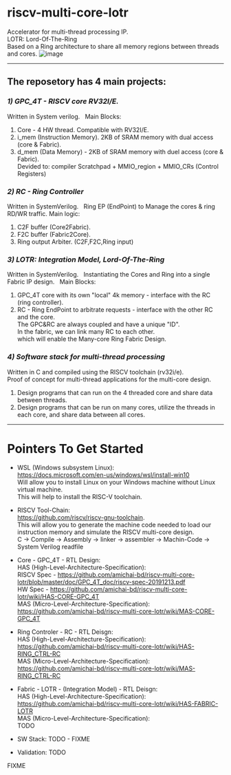 # riscv-multi-core-lotr
Accelerator for multi-thread processing IP.     
LOTR:  Lord-Of-The-Ring  
Based on a Ring architecture to share all memory regions between threads and cores.
![image](https://user-images.githubusercontent.com/81047407/117139027-6b3fe480-adb4-11eb-9e2f-6c64a921c99a.png)

*** 
## The reposetory has 4 main projects:
### *1) GPC_4T - RISCV core RV32I/E.*  
Written  in System verilog.  
Main Blocks:
1. Core - 4 HW thread. Compatible with RV32I/E.
2. i_mem (Instruction Memory). 2KB of SRAM memory with dual access (core & Fabric).
3. d_mem (Data Memory) - 2KB of SRAM memory with duel access (core & Fabric).    
Devided to: compiler Scratchpad + MMIO_region + MMIO_CRs (Control Registers)

### *2) RC - Ring Controller*  
Written  in SystemVerilog.  
Ring EP (EndPoint) to Manage the cores & ring RD/WR traffic.
Main logic:
1. C2F buffer (Core2Fabric).
2. F2C buffer (Fabric2Core).
3. Ring output Arbiter. (C2F,F2C,Ring input)

### *3) LOTR: Integration Model, Lord-Of-The-Ring*  
Written  in SystemVerilog.  
Instantiating the Cores and Ring into a single Fabric IP design.  
Main Blocks:  
1. GPC_4T core with its own "local" 4k memory - interface with the RC (ring controller).  
2. RC - Ring EndPoint to arbitrate requests - interface with the other RC and the core.  
The GPC&RC are always coupled and have a unique "ID".  
In the fabric, we can link many RC to each other.  
which will enable the Many-core Ring Fabric Design.  
  
### *4) Software stack for multi-thread processing*  
Written in C and compiled using the RISCV toolchain (rv32i/e).  
Proof of concept for multi-thread applications for the multi-core design.  
1. Design programs that can run on the 4 threaded core and share data between threads.  
2. Design programs that can be run on many cores, utilize the threads in each core, and share data between all cores.


***


# Pointers To Get Started
- WSL (Windows subsystem Linux):  
https://docs.microsoft.com/en-us/windows/wsl/install-win10  
Will allow you to install Linux on your Windows machine without Linux virtual machine.  
This will help to install the RISC-V toolchain.  
- RISCV Tool-Chain:  
https://github.com/riscv/riscv-gnu-toolchain.  
This will allow you to generate the machine code needed to load our instruction memory and simulate the RISCV multi-core design.  
C -> Compile -> Assembly -> linker -> assembler -> Machin-Code -> System Verilog readfile  


- Core - GPC_4T - RTL Design:   
HAS (High-Level-Architecture-Specification):     
RISCV Spec - https://github.com/amichai-bd/riscv-multi-core-lotr/blob/master/doc/GPC_4T_doc/riscv-spec-20191213.pdf   
HW Spec - https://github.com/amichai-bd/riscv-multi-core-lotr/wiki/HAS-CORE-GPC_4T  
MAS (Micro-Level-Architecture-Specification):  
https://github.com/amichai-bd/riscv-multi-core-lotr/wiki/MAS-CORE-GPC_4T  

- Ring Controler - RC - RTL Deisgn:     
HAS (High-Level-Architecture-Specification):      
https://github.com/amichai-bd/riscv-multi-core-lotr/wiki/HAS-RING_CTRL-RC  
MAS (Micro-Level-Architecture-Specification):  
https://github.com/amichai-bd/riscv-multi-core-lotr/wiki/MAS-RING_CTRL-RC  

- Fabric - LOTR - (Integration Model) - RTL Deisgn:     
HAS (High-Level-Architecture-Specification):  
https://github.com/amichai-bd/riscv-multi-core-lotr/wiki/HAS-FABRIC-LOTR  
MAS (Micro-Level-Architecture-Specification):  
TODO

- SW Stack: TODO - FIXME  

- Validation: TODO



FIXME

# 
